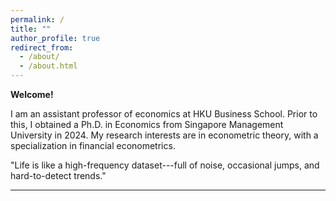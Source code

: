 ```yaml
---
permalink: /
title: ""
author_profile: true
redirect_from: 
  - /about/
  - /about.html
---
```



<!--## Facts

 Tech products lover. 

Certified Apple Teacher (in iPad, Mac, and Swift programming).

<img src="{{site.url}}/images/AppleTeacher_black.png" width="120px" /><img src="{{site.url}}/images/AppleTeacherSwiftPlaygrounds_black.png" width="120px" />

Expert in kindergarten level mathematics. 

~~Noob~~ DotA2 player.   

Co-founder of SMU SoE PhD [board game club](https://lqyjasonlee.github.io/boardgame/).  
(email [me](mailto:qyli.2019@phdecons.smu.edu.sg) if you want to join us)  -->

<!-- Social Vegan, I avoid meet. -->

<!-- --- -->

**Welcome!**

I am an assistant professor of economics at HKU Business School. Prior to this, I obtained a Ph.D. in Economics from Singapore Management University in 2024. My research interests are in econometric theory, with a specialization in financial econometrics.

"Life is like a high-frequency dataset---full of noise, occasional jumps, and hard-to-detect trends."


-----------

<div class="wrapper" onclick="return false;" oncontextmenu="return false;">
<script type="text/javascript" id="mapmyvisitors" src="https://mapmyvisitors.com/map.js?cl=3a4066&w=270&t=tt&d=kkNe3r633UJXgttdL9imAX6xpMccjkoQKONGD-T7etA&co=ffffff&cmo=fc1000&cmn=fcb678&ct=000000"></script>
</div>

